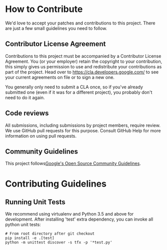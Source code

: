 # How to Contribute

We'd love to accept your patches and contributions to this project. There are
just a few small guidelines you need to follow.

## Contributor License Agreement

Contributions to this project must be accompanied by a Contributor License
Agreement. You (or your employer) retain the copyright to your contribution,
this simply gives us permission to use and redistribute your contributions as
part of the project. Head over to <https://cla.developers.google.com/> to see
your current agreements on file or to sign a new one.

You generally only need to submit a CLA once, so if you've already submitted one
(even if it was for a different project), you probably don't need to do it
again.

## Code reviews

All submissions, including submissions by project members, require review.
We use GitHub pull requests for this purpose. Consult GitHub Help for more
information on using pull requests.

## Community Guidelines
This project follows[Google's Open Source Community Guidelines](
https://opensource.google.com/conduct/).

# Contributing Guidelines

## Running Unit Tests
We recommend using virtualenv and Python 3.5 and above for development.
After installing 'test' extra dependency, you can invoke all python unit tests:

```
# From root directory after git checkout
pip install -e .[test]
python -m unittest discover -s tfx -p '*test.py'
```

